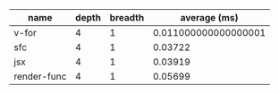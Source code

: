 | name        | depth | breadth | average (ms)         |
| ----------- | ----- | ------- | -------------------- |
| v-for       | 4     | 1       | 0.011000000000000001 |
| sfc         | 4     | 1       | 0.03722              |
| jsx         | 4     | 1       | 0.03919              |
| render-func | 4     | 1       | 0.05699              |